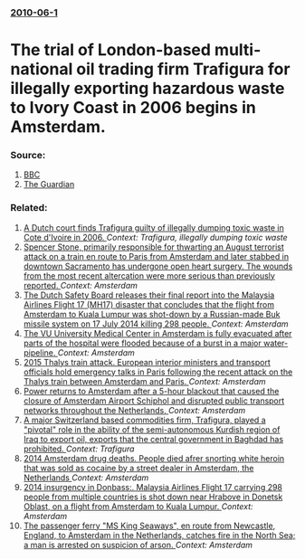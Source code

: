 ### [2010-06-1](/news/2010/06/1/index.md)

# The trial of London-based multi-national oil trading firm Trafigura for illegally exporting hazardous waste to Ivory Coast in 2006 begins in Amsterdam. 




### Source:

1. [BBC](http://news.bbc.co.uk/2/hi/world/europe/10204209.stm)
2. [The Guardian](http://www.guardian.co.uk/world/2010/jun/01/trafigura-trial-toxic-waste-netherlands)

### Related:

1. [A Dutch court finds Trafigura guilty of illegally dumping toxic waste in Cote d'Ivoire in 2006. ](/news/2010/07/23/a-dutch-court-finds-trafigura-guilty-of-illegally-dumping-toxic-waste-in-ca-te-d-ivoire-in-2006.md) _Context: Trafigura, illegally dumping toxic waste_
2. [Spencer Stone, primarily responsible for thwarting an August terrorist attack on a train en route to Paris from Amsterdam and later stabbed in downtown Sacramento has undergone open heart surgery. The wounds from the most recent altercation were more serious than previously reported. ](/news/2015/10/19/spencer-stone-primarily-responsible-for-thwarting-an-august-terrorist-attack-on-a-train-en-route-to-paris-from-amsterdam-and-later-stabbed.md) _Context: Amsterdam_
3. [The Dutch Safety Board releases their final report into the Malaysia Airlines Flight 17 (MH17) disaster that concludes that the flight from Amsterdam to Kuala Lumpur was shot-down by a Russian-made Buk missile system on 17 July 2014 killing 298 people. ](/news/2015/10/13/the-dutch-safety-board-releases-their-final-report-into-the-malaysia-airlines-flight-17-mh17-disaster-that-concludes-that-the-flight-from.md) _Context: Amsterdam_
4. [The VU University Medical Center in Amsterdam is fully evacuated after parts of the hospital were flooded because of a burst in a major water-pipeline. ](/news/2015/09/8/the-vu-university-medical-center-in-amsterdam-is-fully-evacuated-after-parts-of-the-hospital-were-flooded-because-of-a-burst-in-a-major-wate.md) _Context: Amsterdam_
5. [2015 Thalys train attack. European interior ministers and transport officials hold emergency talks in Paris following the recent attack on the Thalys train between Amsterdam and Paris. ](/news/2015/08/29/2015-thalys-train-attack-european-interior-ministers-and-transport-officials-hold-emergency-talks-in-paris-following-the-recent-attack-on-t.md) _Context: Amsterdam_
6. [Power returns to Amsterdam after a 5-hour blackout that caused the closure of Amsterdam Airport Schiphol and disrupted public transport networks throughout the Netherlands. ](/news/2015/03/27/power-returns-to-amsterdam-after-a-5-hour-blackout-that-caused-the-closure-of-amsterdam-airport-schiphol-and-disrupted-public-transport-netw.md) _Context: Amsterdam_
7. [A major Switzerland based commodities firm, Trafigura, played a "pivotal" role in the ability of the semi-autonomous Kurdish region of Iraq to export oil, exports that the central government in Baghdad has prohibited. ](/news/2014/12/2/a-major-switzerland-based-commodities-firm-trafigura-played-a-pivotal-role-in-the-ability-of-the-semi-autonomous-kurdish-region-of-iraq.md) _Context: Trafigura_
8. [2014 Amsterdam drug deaths. People died afrer snorting white heroin that was sold as cocaine by a street dealer in Amsterdam, the Netherlands ](/news/2014/11/25/2014-amsterdam-drug-deaths-people-died-afrer-snorting-white-heroin-that-was-sold-as-cocaine-by-a-street-dealer-in-amsterdam-the-netherland.md) _Context: Amsterdam_
9. [2014 insurgency in Donbass:. Malaysia Airlines Flight 17 carrying 298 people from multiple countries is shot down near Hrabove in Donetsk Oblast, on a flight from Amsterdam to Kuala Lumpur. ](/news/2014/07/17/2014-insurgency-in-donbass-malaysia-airlines-flight-17-carrying-298-people-from-multiple-countries-is-shot-down-near-hrabove-in-donetsk-ob.md) _Context: Amsterdam_
10. [The passenger ferry "MS King Seaways", en route from Newcastle, England, to Amsterdam in the Netherlands, catches fire in the North Sea; a man is arrested on suspicion of arson. ](/news/2013/12/29/the-passenger-ferry-ms-king-seaways-en-route-from-newcastle-england-to-amsterdam-in-the-netherlands-catches-fire-in-the-north-sea-a-m.md) _Context: Amsterdam_

